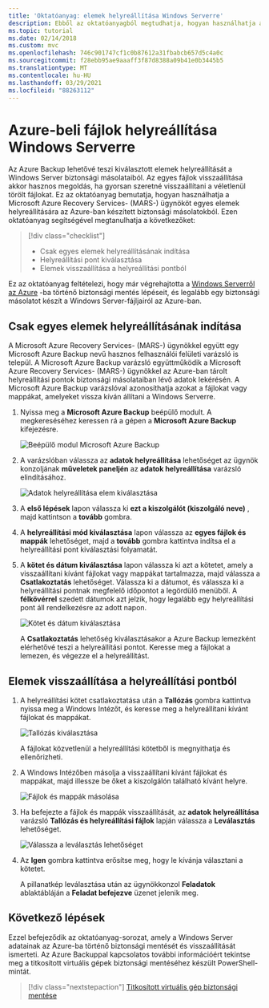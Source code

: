 ```yaml
---
title: 'Oktatóanyag: elemek helyreállítása Windows Serverre'
description: Ebből az oktatóanyagból megtudhatja, hogyan használhatja a Microsoft Azure Recovery Services Agent (MARS) ügynököt az Azure-beli elemek Windows Serverre történő helyreállításához.
ms.topic: tutorial
ms.date: 02/14/2018
ms.custom: mvc
ms.openlocfilehash: 746c901747cf1c0b87612a31fbabcb657d5c4a0c
ms.sourcegitcommit: f28ebb95ae9aaaff3f87d8388a09b41e0b3445b5
ms.translationtype: MT
ms.contentlocale: hu-HU
ms.lasthandoff: 03/29/2021
ms.locfileid: "88263112"
---
```

# <a name="recover-files-from-azure-to-a-windows-server"></a>Azure-beli fájlok helyreállítása Windows Serverre

Az Azure Backup lehetővé teszi kiválasztott elemek helyreállítását a Windows Server biztonsági másolataiból. Az egyes fájlok visszaállítása akkor hasznos megoldás, ha gyorsan szeretné visszaállítani a véletlenül törölt fájlokat. Ez az oktatóanyag bemutatja, hogyan használhatja a Microsoft Azure Recovery Services- (MARS-) ügynököt egyes elemek helyreállítására az Azure-ban készített biztonsági másolatokból. Ezen oktatóanyag segítségével megtanulhatja a következőket:

> [!div class="checklist"]
>
> * Csak egyes elemek helyreállításának indítása
> * Helyreállítási pont kiválasztása
> * Elemek visszaállítása a helyreállítási pontból

Ez az oktatóanyag feltételezi, hogy már végrehajtotta a [Windows Serverről az Azure](backup-windows-with-mars-agent.md) -ba történő biztonsági mentés lépéseit, és legalább egy biztonsági másolatot készít a Windows Server-fájljairól az Azure-ban.

## <a name="initiate-recovery-of-individual-items"></a>Csak egyes elemek helyreállításának indítása

A Microsoft Azure Recovery Services- (MARS-) ügynökkel együtt egy Microsoft Azure Backup nevű hasznos felhasználói felületi varázsló is települ. A Microsoft Azure Backup varázsló együttműködik a Microsoft Azure Recovery Services- (MARS-) ügynökkel az Azure-ban tárolt helyreállítási pontok biztonsági másolataiban lévő adatok lekérésén. A Microsoft Azure Backup varázslóval azonosíthatja azokat a fájlokat vagy mappákat, amelyeket vissza kíván állítani a Windows Serverre.

1. Nyissa meg a **Microsoft Azure Backup** beépülő modult. A megkereséséhez keressen rá a gépen a **Microsoft Azure Backup** kifejezésre.

    ![Beépülő modul Microsoft Azure Backup](./media/tutorial-backup-restore-files-windows-server/mars.png)

2. A varázslóban válassza az **adatok helyreállítása** lehetőséget az ügynök konzoljának **műveletek paneljén** az **adatok helyreállítása** varázsló elindításához.

    ![Adatok helyreállítása elem kiválasztása](./media/tutorial-backup-restore-files-windows-server/mars-recover-data.png)

3. A **első lépések** lapon válassza ki **ezt a kiszolgálót (kiszolgáló neve)** , majd kattintson a **tovább** gombra.

4. A **helyreállítási mód kiválasztása** lapon válassza az **egyes fájlok és mappák** lehetőséget, majd a **tovább** gombra kattintva indítsa el a helyreállítási pont kiválasztási folyamatát.

5. A **kötet és dátum kiválasztása** lapon válassza ki azt a kötetet, amely a visszaállítani kívánt fájlokat vagy mappákat tartalmazza, majd válassza a **Csatlakoztatás** lehetőséget. Válassza ki a dátumot, és válassza ki a helyreállítási pontnak megfelelő időpontot a legördülő menüből. A **félkövérrel** szedett dátumok azt jelzik, hogy legalább egy helyreállítási pont áll rendelkezésre az adott napon.

    ![Kötet és dátum kiválasztása](./media/tutorial-backup-restore-files-windows-server/mars-select-date.png)

    A **Csatlakoztatás** lehetőség kiválasztásakor a Azure Backup lemezként elérhetővé teszi a helyreállítási pontot. Keresse meg a fájlokat a lemezen, és végezze el a helyreállítást.

## <a name="restore-items-from-a-recovery-point"></a>Elemek visszaállítása a helyreállítási pontból

1. A helyreállítási kötet csatlakoztatása után a **Tallózás** gombra kattintva nyissa meg a Windows Intézőt, és keresse meg a helyreállítani kívánt fájlokat és mappákat.

    ![Tallózás kiválasztása](./media/tutorial-backup-restore-files-windows-server/mars-browse-recover.png)

    A fájlokat közvetlenül a helyreállítási kötetből is megnyithatja és ellenőrizheti.

2. A Windows Intézőben másolja a visszaállítani kívánt fájlokat és mappákat, majd illessze be őket a kiszolgálón található kívánt helyre.

    ![Fájlok és mappák másolása](./media/tutorial-backup-restore-files-windows-server/mars-final.png)

3. Ha befejezte a fájlok és mappák visszaállítását, az **adatok helyreállítása** varázsló **Tallózás és helyreállítási fájlok** lapján válassza a **Leválasztás** lehetőséget.

    ![Válassza a leválasztás lehetőséget](./media/tutorial-backup-restore-files-windows-server/unmount-and-confirm.png)

4. Az **Igen** gombra kattintva erősítse meg, hogy le kívánja választani a kötetet.

    A pillanatkép leválasztása után az ügynökkonzol **Feladatok** ablaktábláján a **Feladat befejezve** üzenet jelenik meg.

## <a name="next-steps"></a>Következő lépések

Ezzel befejeződik az oktatóanyag-sorozat, amely a Windows Server adatainak az Azure-ba történő biztonsági mentését és visszaállítását ismerteti. Az Azure Backuppal kapcsolatos további információért tekintse meg a titkosított virtuális gépek biztonsági mentéséhez készült PowerShell-mintát.

> [!div class="nextstepaction"]
> [Titkosított virtuális gép biztonsági mentése](./scripts/backup-powershell-sample-backup-encrypted-vm.md)
